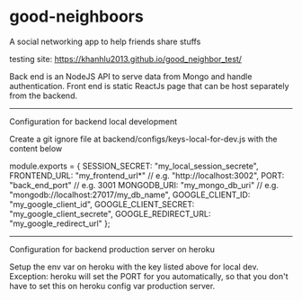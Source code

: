 # good-neighboors

A social networking app to help friends share stuffs

testing site: https://khanhlu2013.github.io/good_neighbor_test/

Back end is an NodeJS API to serve data from Mongo and handle authentication. Front end is static ReactJs page that can be host separately from the backend.

---

Configuration for backend local development

Create a git ignore file at backend/configs/keys-local-for-dev.js with the content below

module.exports = {
SESSION_SECRET: "my_local_session_secrete",
FRONTEND_URL: "my_frontend_url\*" // e.g. "http://localhost:3002",
PORT: "back_end_port" // e.g. 3001
MONGODB_URI: "my_mongo_db_uri" // e.g. "mongodb://localhost:27017/my_db_name",
GOOGLE_CLIENT_ID: "my_google_client_id",
GOOGLE_CLIENT_SECRET: "my_google_client_secrete",
GOOGLE_REDIRECT_URL: "my_google_redirect_url"
};

---

Configuration for backend production server on heroku

Setup the env var on heroku with the key listed above for local dev. Exception: heroku will set the PORT for you automatically, so that you don't have to set this on heroku config var production server.
